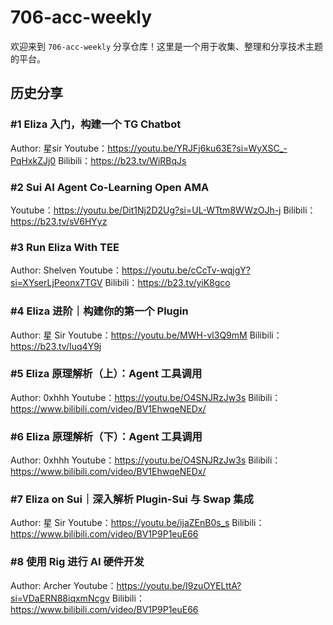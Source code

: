 # 706-acc-weekly

欢迎来到 `706-acc-weekly` 分享仓库！这里是一个用于收集、整理和分享技术主题的平台。

## 历史分享

### #1 Eliza 入门，构建一个 TG Chatbot 

Author: 星sir
Youtube：<https://youtu.be/YRJFj6ku63E?si=WyXSC_-PqHxkZJj0>
Bilibili：<https://b23.tv/WiRBqJs>

### #2 Sui AI Agent Co-Learning Open AMA

Youtube：<https://youtu.be/Dit1Nj2D2Ug?si=UL-WTtm8WWzOJh-j>
Bilibili：<https://b23.tv/sV6HYyz>

### #3 Run Eliza With TEE

Author: Shelven
Youtube：<https://youtu.be/cCcTv-wqjgY?si=XYserLjPeonx7TGV>
Bilibili：<https://b23.tv/yiK8gco>

### #4 Eliza 进阶｜构建你的第一个 Plugin

Author: 星 Sir
Youtube：<https://youtu.be/MWH-vl3Q9mM>
Bilibili：<https://b23.tv/Iuq4Y9j>

### #5 Eliza 原理解析（上）：Agent 工具调用 

Author: 0xhhh
Youtube：<https://youtu.be/O4SNJRzJw3s>
Bilibili：<https://www.bilibili.com/video/BV1EhwqeNEDx/>

### #6 Eliza 原理解析（下）：Agent 工具调用

Author: 0xhhh
Youtube：<https://youtu.be/O4SNJRzJw3s>
Bilibili：<https://www.bilibili.com/video/BV1EhwqeNEDx/>

### #7 Eliza on Sui｜深入解析 Plugin-Sui 与 Swap 集成

Author: 星 Sir
Youtube：<https://youtu.be/ijaZEnB0s_s>
Bilibili：<https://www.bilibili.com/video/BV1P9P1euE66>

### #8 使用 Rig 进行 AI 硬件开发

Author: Archer
Youtube：<https://youtu.be/I9zuOYELttA?si=VDaERN88iqxmNcgv>
Bilibili：<https://www.bilibili.com/video/BV1P9P1euE66>

